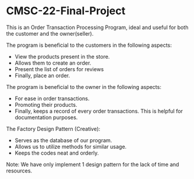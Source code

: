 # CMSC-22-Final-Project
This is an Order Transaction Processing Program, ideal and useful for both the customer and the owner(seller).

The program is beneficial to the customers in the following aspects:
   - View the products present in the store.
   - Allows them to create an order.
   - Present the list of orders for reviews
   - Finally, place an order.

The program is beneficial to the owner in the following aspects:
   - For ease in order transactions.
   - Promoting their products.
   - Finally, keeps a record of every order transactions. This is helpful for documentation purposes.

The Factory Design Pattern (Creative):
   - Serves as the database of our program.
   - Allows us to utilize methods for similar usage.
   - Keeps the codes neat and orderly.

Note: We have only implement 1 design pattern for the lack of time and resources.
